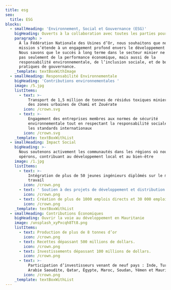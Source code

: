 ```yaml
---
title: esg
seo:
  title: ESG
blocks:
  - smallHeading: 'Environnement, Social et Gouvernance (ESG)'
    bigHeading: Ouverts à la collaboration avec toutes les parties pour le bien du secteur
    paragraph: >
      À la Fédération Nationale des Usines d’Or, nous souhaitons que notre
      mission s’étende à un engagement profond envers le développement durable.
      Nous savons que le succès à long terme dans le secteur minier ne dépend
      pas seulement de la performance économique, mais aussi de la
      responsabilité environnementale, de l’inclusion sociale, et de bonnes
      pratiques de gouvernance.
    _template: textBoxWithImage
  - smallHeading: Responsabilité Environnementale
    bigHeading: 'Contributions environnementales '
    image: /5.jpg
    listItems:
      - text: >-
          Transport de 1,5 million de tonnes de résidus toxiques miniers loin
          des zones urbaines de Chami et Zouérate
        icon: /crown.svg
      - text: >-
          Engagement des entreprises membres aux normes de sécurité
          environnementale tout en respectant la responsabilité sociale selon
          les standards internationaux
        icon: /crown.svg
    _template: textBoxWithList
  - smallHeading: Impact Social
    bigHeading: >-
      Nous soutenons activement les communautés dans les régions où nous
      opérons, contribuant au développement local et au bien-être
    image: /1.jpg
    listItems:
      - text: >-
          Intégration de plus de 50 jeunes ingénieurs diplômés sur le marché du
          travail
        icon: /crown.png
      - text: ' Soutien à des projets de développement et distribution d’aides sociales aux populations locales'
        icon: /crown.png
      - text: Création de plus de 1000 emplois directs et 30 000 emplois indirects
        icon: /crown.png
    _template: textBoxWithList
  - smallHeading: Contributions Économiques
    bigHeading: Ouvrir la voie au développement en Mauritanie
    image: /unsplash_xyPxcqh8Tt8.png
    listItems:
      - text: Production de plus de 8 tonnes d’or
        icon: /crown.png
      - text: Recettes dépassant 500 millions de dollars.
        icon: /crown.png
      - text: Investissements dépassant 100 millions de dollars.
        icon: /crown.png
      - text: >-
          Participation d’investisseurs venant de neuf pays : Inde, Turquie,
          Arabie Saoudite, Qatar, Égypte, Maroc, Soudan, Yémen et Mauritanie.
        icon: /crown.png
    _template: textBoxWithList
---
```


